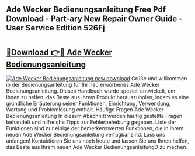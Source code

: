 ## Ade Wecker Bedienungsanleitung Free Pdf Download - Part-ary New Repair Owner Guide - User Service Edition 526Fj

# <h2><a href="http://df1a2dp.blite.top/?on=Ade+Wecker+Bedienungsanleitung">🔗Download 👉🔴 Ade Wecker Bedienungsanleitung</a></h2>

[![Ade Wecker Bedienungsanleitung new download](https://i.imgur.com/lujVjoI.png)](http://df1a2dp.blite.top/?on=Ade+Wecker+Bedienungsanleitung)
Grüße und willkommen in der Bedienungsanleitung für Ihr neu erworbenes Ade Wecker Bedienungsanleitung. Dieses Handbuch wurde speziell entwickelt, um Ihnen zu helfen, das Beste aus Ihrem Produkt herauszuholen, indem es eine gründliche Erläuterung seiner Funktionen, Einrichtung, Verwendung, Wartung und Problemlösung enthält. Häufige Fragen Ade Wecker Bedienungsanleitung In diesem Abschnitt werden häufig gestellte Fragen behandelt und hilfreiche Tipps zur Fehlerbehebung gegeben. Liste der Funktionen sind nur einige der bemerkenswerten Funktionen, die in Ihrem neuen Ade Wecker Bedienungsanleitung verfügbar sind. Lass uns anfangen! Kontaktieren Sie uns noch heute und lassen Sie uns Ihnen helfen, das Beste aus Ihrem neuen Ade Wecker BedienungsanleitungD zu machen.
